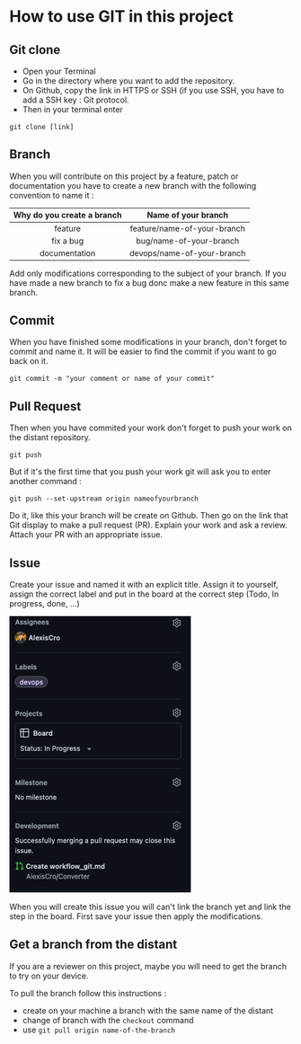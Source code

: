 # How to use GIT in this project

## Git clone 

 - Open your Terminal
 - Go in the directory where you want to add the repository.
 - On Github, copy the link in HTTPS or SSH (if you use SSH, you have to add a SSH key : Git protocol.
 - Then in your terminal enter

```
git clone [link]
```

## Branch
When you will contribute on this project by a feature, patch or documentation you have to create a new branch with the following convention to name it : 

|Why do you create a branch | Name of your branch         |
|     :-----:               |        :----:               |
| feature                   | feature/name-of-your-branch |
| fix a bug                 | bug/name-of-your-branch     |
| documentation             | devops/name-of-your-branch  |

Add only modifications corresponding to the subject of your branch. 
If you have made a new branch to fix a bug donc make a new feature in this same branch. 

## Commit 
When you have finished some modifications in your branch, don't forget to commit and name it. 
It will be easier to find the commit if you want to go back on it. 

```
git commit -m "your comment or name of your commit"
```

## Pull Request

Then when you have commited your work don't forget to push your work on the distant repository.
```
git push
```
But if it's the first time that you push your work git will ask you to enter another command : 
```
git push --set-upstream origin nameofyourbranch
```
Do it, like this your branch will be create on Github.
Then go on the link that Git display to make a pull request (PR). 
Explain your work and ask a review. 
Attach your PR with an appropriate issue.

## Issue
Create your issue and named it with an explicit title. 
Assign it to yourself, assign the correct label and put in the board at the correct step (Todo, In progress, done, ...)

![screenshot_issue](../assets/documentations/workflow-git/screenshot-create-issue.png)

When you will create this issue you will can't link the branch yet and link the step in the board. 
First save your issue then apply the modifications. 

## Get a branch from the distant
If you are a reviewer on this project, maybe you will need to get the branch to try on your device.

To pull the branch follow this instructions : 
- create on your machine a branch with the same name of the distant
- change of branch with the `checkout` command
- use ```git pull origin name-of-the-branch```

